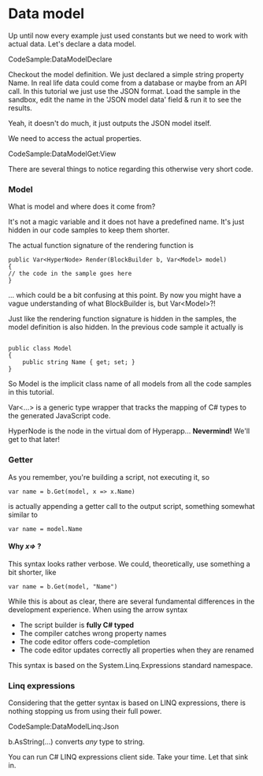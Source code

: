 # Data model

Up until now every example just used constants but we need to work with actual data. 
Let's declare a data model.

CodeSample:DataModelDeclare

Checkout the model definition. We just declared a simple string property <span class="inline-code">Name</span>.
In real life data could come from a database or maybe from an API call. In this tutorial we just use the JSON format. Load the sample in the sandbox, edit the name in the 'JSON model data' field & run it to see the results.

Yeah, it doesn't do much, it just outputs the JSON model itself.

We need to access the actual properties.

CodeSample:DataModelGet:View

There are several things to notice regarding this otherwise very short code.

### Model

What is <span class="inline-code">model</span> and where does it come from?

It's not a magic variable and it does not have a predefined name. It's just hidden in our code samples to keep them shorter.

The actual function signature of the rendering function is

<pre class="language-csharp"><code>public Var&lt;HyperNode&gt; Render(BlockBuilder b, Var&lt;Model&gt; model) 
{ 
// the code in the sample goes here
}</code></pre>

... which could be a bit confusing at this point. By now you might have a vague understanding of what <span class="inline-code">BlockBuilder</span> is, but <span class="inline-code">Var&lt;Model&gt;</span>?!

Just like the rendering function signature is hidden in the samples, the model definition is also hidden. In the previous code sample it actually is

<pre class="language-csharp"><code>
public class Model
{
    public string Name { get; set; }
}
</code></pre>

So <span class="inline-code">Model</span> is the implicit class name of all models from all the code samples in this tutorial.

<span class="inline-code">Var&lt;...&gt;</span> is a generic type wrapper that tracks the mapping of C# types to the generated JavaScript code.

<span class="inline-code">HyperNode</span> is <span class="text-sm text-gray-600">the node in </span><span class="text-sm text-gray-500">the virtual</span> <span class="text-sm text-gray-400"> dom</span> <span class="text-xs text-gray-300">of Hyperapp...</span> **Nevermind!** We'll get to that later!

### Getter

As you remember, you're building a script, not executing it, so 
<pre><code class="language-csharp">var name = b.Get(model, x => x.Name)</code></pre>
is actually appending a getter call to the output script, something somewhat similar to 
<pre><code class="language-js">var name = model.Name</code></pre>

#### Why *x=>* ?

This syntax looks rather verbose. We could, theoretically, use something a bit shorter, like
<pre><code class="language-csharp">var name = b.Get(model, "Name")</code></pre>

While this is about as clear, there are several fundamental differences in the development experience. When using the arrow syntax

* The script builder is **fully C# typed**
* The compiler catches wrong property names
* The code editor offers code-completion
* The code editor updates correctly all properties when they are renamed

This syntax is based on the <span class="inline-code">System.Linq.Expressions</span> standard namespace.

### Linq expressions

Considering that the getter syntax is based on LINQ expressions, there is nothing stopping us from using their full power.

CodeSample:DataModelLinq:Json

<div class="block-note"><span class="inline-code">b.AsString(...)</span> converts <i>any</i> type to string.</div>

You can run C# LINQ expressions client side. Take your time. Let that sink in. 